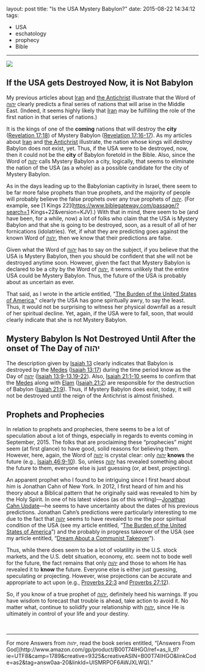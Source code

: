 layout: post
title: "Is the USA Mystery Babylon?"
date: 2015-08-22 14:34:12
tags:
- USA
- eschatology
- prophecy
- Bible
---
![](/images/Mystery_Babylon.jpg)
## If the USA gets Destroyed Now, it is Not Babylon
My previous articles about [Iran](http://answersfromgod.com/2015/05/23/Iran/) and [the Antichrist](http://answersfromgod.com/2015/08/15/Pondering-the-Antichrist/) illustrate that the Word of [&#1497;&#1492;&#1493;&#1492;](http://www.blueletterbible.org/lang/Lexicon/Lexicon.cfm?strongs=H3068&t=KJV) clearly predicts a final series of nations that will arise in the Middle East. (Indeed, it seems highly likely that [Iran](http://answersfromgod.com/2015/05/23/Iran/) may be fulfilling the role of the first nation in that series of nations.)

It is the kings of one of the **coming** nations that will destroy the **city** ([Revelation 17:18](https://www.biblegateway.com/passage/?search=Revelation+17%3A18&version=KJV)) of Mystery Babylon ([Revelation 17:16-17](https://www.biblegateway.com/passage/?search=Revelation+17%3A16-17&version=KJV)). As my articles about [Iran](http://answersfromgod.com/2015/05/23/Iran/) and [the Antichrist](http://answersfromgod.com/2015/08/15/Pondering-the-Antichrist/) illustrate, the nation whose kings will destroy Babylon does not exist, yet. Thus, if the USA were to be destroyed, now, then it could not be the **city** of Babylon foretold in the Bible. Also, since the Word of [&#1497;&#1492;&#1493;&#1492;](http://www.blueletterbible.org/lang/Lexicon/Lexicon.cfm?strongs=H3068&t=KJV) calls Mystery Babylon a city, logically, that seems to eliminate the nation of the USA (as a whole) as a possible candidate for the city of Mystery Babylon.

As in the days leading up to the Babylonian captivity in Israel, there seem to be far more false prophets than true prophets, and the majority of people will probably believe the false prophets over any true prophets of [&#1497;&#1492;&#1493;&#1492;](http://www.blueletterbible.org/lang/Lexicon/Lexicon.cfm?strongs=H3068&t=KJV). (For example, see [1 Kings 22](https://www.biblegateway.com/passage/?search=1 Kings+22&version=KJV).) With that in mind, there seem to be (and have been, for a while, now) a lot of folks who claim that the USA is Mystery Babylon and that she is going to be destroyed, soon, as a result of all of her fornications (idolatries). Yet, if what they are predicting goes against the known Word of [&#1497;&#1492;&#1493;&#1492;](http://www.blueletterbible.org/lang/Lexicon/Lexicon.cfm?strongs=H3068&t=KJV), then we know that their predictions are false.

Given what the Word of [&#1497;&#1492;&#1493;&#1492;](http://www.blueletterbible.org/lang/Lexicon/Lexicon.cfm?strongs=H3068&t=KJV) has to say on the subject, if you believe that the USA is Mystery Babylon, then you should be confident that she will not be destroyed anytime soon. However, given the fact that Mystery Babylon is declared to be a city by the Word of [&#1497;&#1492;&#1493;&#1492;](http://www.blueletterbible.org/lang/Lexicon/Lexicon.cfm?strongs=H3068&t=KJV), it seems unlikely that the entire USA could be Mystery Babylon. Thus, the future of the USA is probably about as uncertain as ever.

That said, as I wrote in the article entitled, "[The Burden of the United States of America](http://answersfromgod.com/2015/08/21/The-Burden-of-the-United-States-of-America/)," clearly the USA has gone spiritually awry, to say the least. Thus, it would not be surprising to witness her physical downfall as a result of her spiritual decline. Yet, again, if the USA were to fall, soon, that would clearly indicate that she is not Mystery Babylon.

## Mystery Babylon Is Not Destroyed Until After the onset of The Day of &#1497;&#1492;&#1493;&#1492;
The description given by [Isaiah 13](https://www.biblegateway.com/passage/?search=Isaiah+13&version=KJV) clearly indicates that Babylon is destroyed by the [Medes](https://www.blueletterbible.org/lang/Lexicon/Lexicon.cfm?strongs=H4074&t=KJV) ([Isaiah 13:17](https://www.biblegateway.com/passage/?search=Isaiah+13%3A17&version=KJV)) during the time period know as the Day of [&#1497;&#1492;&#1493;&#1492;](http://www.blueletterbible.org/lang/Lexicon/Lexicon.cfm?strongs=H3068&t=KJV) ([Isaiah 13:9-13,19-22](https://www.biblegateway.com/passage/?search=Isaiah+13%3A9-13%2C19-22&version=KJV)). Also, [Isaiah 21:1-10 ](https://www.biblegateway.com/passage/?search=Isaiah+21%3A1-10+&version=KJV) seems to confirm that the [Medes](https://www.blueletterbible.org/lang/Lexicon/Lexicon.cfm?strongs=H4074&t=KJV) along with [Elam](https://www.blueletterbible.org/lang/Lexicon/Lexicon.cfm?strongs=H5867&t=KJV) ([Isaiah 21:2](https://www.biblegateway.com/passage/?search=Isaiah+21%3A2&version=KJV)) are responsible for the destruction of Babylon ([Isaiah 21:9](https://www.biblegateway.com/passage/?search=Isaiah+21%3A9&version=KJV)). Thus, if Mystery Babylon does exist, today, it will not be destroyed until the reign of the Antichrist is almost finished.

## Prophets and Prophecies
In relation to prophets and prophecies, there seems to be a lot of speculation about a lot of things, especially in regards to events coming in September, 2015. The folks that are proclaiming these &ldquo;prophecies&rdquo; might seem (at first glance) to have good, solid reasons for believing them. However, here, again, the Word of [&#1497;&#1492;&#1493;&#1492;](http://www.blueletterbible.org/lang/Lexicon/Lexicon.cfm?strongs=H3068&t=KJV) is crystal clear: only [&#1497;&#1492;&#1493;&#1492;](http://www.blueletterbible.org/lang/Lexicon/Lexicon.cfm?strongs=H3068&t=KJV) **knows** the future (e.g., [Isaiah 46:9-10](https://www.biblegateway.com/passage/?search=Isaiah+46%3A9-10&version=KJV)). So, unless [&#1497;&#1492;&#1493;&#1492;](http://www.blueletterbible.org/lang/Lexicon/Lexicon.cfm?strongs=H3068&t=KJV) has revealed something about the future to them, everyone else is just guessing (or, at best, projecting).

An apparent prophet who I found to be intriguing since I first heard about him is Jonathan Cahn of New York. In 2012, I first heard of him and his theory about a Biblical pattern that he originally said was revealed to him by the Holy Spirit. In one of his latest videos (as of this writing)&mdash;[Jonathan Cahn Update](https://youtu.be/HbCIPFktGWU)&mdash;he seems to have uncertainty about the dates of his previous predictions. Jonathan Cahn&rsquo;s predictions were particularly interesting to me due to the fact that [&#1497;&#1492;&#1493;&#1492;](http://www.blueletterbible.org/lang/Lexicon/Lexicon.cfm?strongs=H3068&t=KJV) seems to have revealed to me the poor spiritual condition of the USA (see my article entitled, &ldquo;[The Burden of the United States of America](http://answersfromgod.com/2015/08/21/The-Burden-of-the-United-States-of-America/)&rdquo;) and the probably in progress takeover of the USA (see my article entitled, &ldquo;[Dream About a Communist Takeover](http://answersfromgod.com/2016/04/29/Dream-About-a-Communist-Takeover/)&rdquo;).

Thus, while there does seem to be a lot of volatility in the U.S. stock markets, and the U.S. debt situation, economy, etc. seem not to bode well for the future, the fact remains that only [&#1497;&#1492;&#1493;&#1492;](http://www.blueletterbible.org/lang/Lexicon/Lexicon.cfm?strongs=H3068&t=KJV) and those to whom He has revealed it to **know** the future. Everyone else is either just guessing, speculating or projecting. However, wise projections can be accurate and appropriate to act upon (e.g., [Proverbs 22:3](https://www.biblegateway.com/passage/?search=Proverbs+22%3A3&version=KJV) and [Proverbs 27:12](https://www.biblegateway.com/passage/?search=Proverbs+27%3A12&version=KJV)).

So, if you know of a true prophet of [&#1497;&#1492;&#1493;&#1492;](http://www.blueletterbible.org/lang/Lexicon/Lexicon.cfm?strongs=H3068&t=KJV), definitely heed his warnings. If you have wisdom to forecast that trouble is ahead, take action to avoid it. No matter what, continue to solidify your relationship with [&#1497;&#1492;&#1493;&#1492;](http://www.blueletterbible.org/lang/Lexicon/Lexicon.cfm?strongs=H3068&t=KJV), since He is ultimately in control of your life and your destiny.


<br>
<hr style="border:0; height:1px; background-image:linear-gradient(to right, rgba(0,0,0,0), rgba(0,0,0,0.75), rgba(0,0,0,0));">
For more Answers from &#1497;&#1492;&#1493;&#1492;, read the book series entitled, &ldquo;[Answers From God](http://www.amazon.com/gp/product/B00T74IHGO/ref=as_li_tl?ie=UTF8&camp=1789&creative=9325&creativeASIN=B00T74IHGO&linkCode=as2&tag=answ0aa-20&linkId=UISMRPOF6AWJXLWQ).&rdquo;

